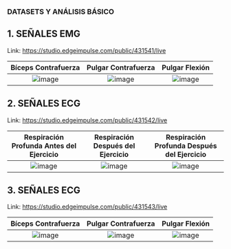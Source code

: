 ###  DATASETS Y ANÁLISIS BÁSICO

## 1. SEÑALES EMG

Link: https://studio.edgeimpulse.com/public/431541/live

| Bíceps Contrafuerza | Pulgar Contrafuerza | Pulgar Flexión |
|:----------------:|:----------------:|:----------------:|
| ![image](https://github.com/MariaZubiate/isb_2024_gh82/assets/164538247/062bf174-9709-4517-9f8c-428e51832d15) | ![image](https://github.com/MariaZubiate/isb_2024_gh82/assets/164538247/280a8cc1-445c-4f80-889b-532e50108cb5) | ![image](https://github.com/MariaZubiate/isb_2024_gh82/assets/164538247/efd9b0a4-cf06-4270-9e8b-70ffbee49458) |

## 2. SEÑALES ECG 

Link: https://studio.edgeimpulse.com/public/431542/live

| Respiración Profunda Antes del Ejercicio | Respiración Después del Ejercicio | Respiración Profunda Después del Ejercicio |
|:----------------:|:----------------:|:----------------:|
| ![image](https://github.com/MariaZubiate/isb_2024_gh82/assets/164538247/bf4993c7-aa08-4c59-b00e-583154d5ecac) | ![image](https://github.com/MariaZubiate/isb_2024_gh82/assets/164538247/3afa55d3-fe5a-4b8d-9549-774ba01407e7) | ![image](https://github.com/MariaZubiate/isb_2024_gh82/assets/164538247/d6f3125d-0113-42b2-b96a-717d46568f5f) |

## 3. SEÑALES ECG 

Link: https://studio.edgeimpulse.com/public/431543/live

| Bíceps Contrafuerza | Pulgar Contrafuerza | Pulgar Flexión |
|:----------------:|:----------------:|:----------------:|
| ![image](https://github.com/MariaZubiate/isb_2024_gh82/assets/164538247/43d8e337-2058-47fc-b6c0-e93e14e289c7) | ![image](https://github.com/MariaZubiate/isb_2024_gh82/assets/164538247/b0ea0923-552d-4b7f-859f-23b12f08c37c) | ![image](https://github.com/MariaZubiate/isb_2024_gh82/assets/164538247/ce4ded0b-39ea-4dbf-b642-6315418dba74) |
